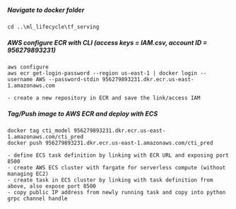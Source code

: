 ##### Navigate to docker folder
```
cd ..\ml_lifecycle\tf_serving
```

##### AWS configure ECR with CLI (access keys = IAM.csv, account ID = 956279893231)
```
aws configure
aws ecr get-login-password --region us-east-1 | docker login --username AWS --password-stdin 956279893231.dkr.ecr.us-east-1.amazonaws.com

- create a new repository in ECR and save the link/access IAM
```

##### Tag/Push image to AWS ECR and deploy with ECS
```
docker tag cti_model 956279893231.dkr.ecr.us-east-1.amazonaws.com/cti_pred
docker push 956279893231.dkr.ecr.us-east-1.amazonaws.com/cti_pred

- define ECS task definition by linking with ECR URL and exposing port 8500
- create AWS ECS cluster with fargate for serverless compute (without managing EC2)
- create task in ECS cluster by linking with task definition from above, also expose port 8500
- copy public IP address from newly running task and copy into python grpc channel handle
```
